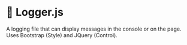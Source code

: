 # 🙂 Logger.js
A logging file that can display messages in the console or on the page. Uses Bootstrap (Style) and JQuery (Control).

